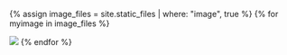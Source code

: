 <style>
.image {
   display: inline-block;
}
</style>

{% assign image_files = site.static_files | where: "image", true %}
{% for myimage in image_files %}
   <div class="image" style="max-width: 45%;">
      <img src="https://valllllll2000.github.io/test-pages/{{myimage.path}}"/>
   </div>
{% endfor %}
